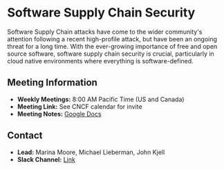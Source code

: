 # Software Supply Chain Security

Software Supply Chain attacks have come to the wider community's attention following a recent high-profile attack, but have been an ongoing threat for a long time. With the ever-growing importance of free and open source software, software supply chain security is crucial, particularly in cloud native environments where everything is software-defined.

## Meeting Information

- **Weekly Meetings:** 8:00 AM Pacific Time (US and Canada)
- **Meeting Link:** See CNCF calendar for invite
- **Meeting Notes:** [Google Docs](https://docs.google.com/document/d/170y5biX9k95hYRwprITprG6Mc9xD5glVn-4mB2Jmi2g/edit#heading=h.xkkh09c7ni6)

## Contact

- **Lead:** Marina Moore, Michael Lieberman, John Kjell
- **Slack Channel:** [Link](https://cloud-native.slack.com/archives/C01KL0B4LKC)
